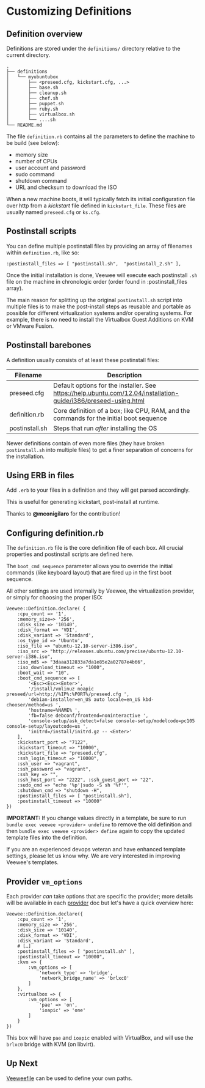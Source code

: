 # Customizing Definitions

## Definition overview

Definitions are stored under the `definitions/` directory relative to the current directory.

    .
    ├── definitions
    │   └── myubuntubox
    │       ├── <preseed.cfg, kickstart.cfg, ...>
    │       ├── base.sh
    │       ├── cleanup.sh
    │       ├── chef.sh
    │       ├── puppet.sh
    │       ├── ruby.sh
    │       ├── virtualbox.sh
    │       └── ....sh
    └── README.md

The file `definition.rb` contains all the parameters to define the machine to be build (see below):

* memory size
* number of CPUs
* user account and password
* sudo command
* shutdown command
* URL and checksum to download the ISO

When a new machine boots, it will typically fetch its initial configuration file over http from a _kickstart_ file defined in `kickstart_file`. These files are usually named `preseed.cfg` or `ks.cfg`.


## Postinstall scripts

You can define multiple postinstall files by providing an array of filenames within `definition.rb`, like so:

    :postinstall_files => [ "postinstall.sh",  "postinstall_2.sh" ],

Once the initial installation is done, Veewee will execute each postinstall `.sh` file on the machine in chronologic order (order found in :postinstall_files array).

The main reason for splitting up the original `postinstall.sh` script into multiple files is to make the post-install steps as reusable and portable as possible for different virtualization systems and/or operating systems. For example, there is no need to install the Virtualbox Guest Additions on KVM or VMware Fusion.


## Postinstall barebones

A definition usually consists of at least these postinstall files:

Filename        | Description
----------------|-------------
preseed.cfg     | Default options for the installer. See https://help.ubuntu.com/12.04/installation-guide/i386/preseed-using.html
definition.rb   | Core definition of a box; like CPU, RAM, and the commands for the initial boot sequence
postinstall.sh  | Steps that run _after_ installing the OS

Newer definitions contain of even more files (they have broken `postinstall.sh` into multiple files) to get a finer separation of concerns for the installation.


## Using ERB in files

Add `.erb` to your files in a definition and they will get parsed accordingly.

This is useful for generating kickstart, post-install at runtime.

Thanks to __@mconigilaro__ for the contribution!


## Configuring definition.rb

The `definition.rb` file is the core definition file of each box. All crucial properties and postinstall scripts are defined here.

The `boot_cmd_sequence` parameter allows you to override the initial commands (like keyboard layout) that are fired up in the first boot sequence.

All other settings are used internally by Veewee, the virtualization provider, or simply for choosing the proper ISO:

    Veewee::Definition.declare( {
        :cpu_count => '1',
        :memory_size=> '256',
        :disk_size => '10140',
        :disk_format => 'VDI',
        :disk_variant => 'Standard',
        :os_type_id => 'Ubuntu',
        :iso_file => "ubuntu-12.10-server-i386.iso",
        :iso_src => "http://releases.ubuntu.com/precise/ubuntu-12.10-server-i386.iso",
        :iso_md5 => "3daaa312833a7da1e85e2a02787e4b66",
        :iso_download_timeout => "1000",
        :boot_wait => "10",
        :boot_cmd_sequence => [
            '<Esc><Esc><Enter>',
            '/install/vmlinuz noapic preseed/url=http://%IP%:%PORT%/preseed.cfg ',
            'debian-installer=en_US auto locale=en_US kbd-chooser/method=us ',
            'hostname=%NAME% ',
            'fb=false debconf/frontend=noninteractive ',
            'console-setup/ask_detect=false console-setup/modelcode=pc105 console-setup/layoutcode=us ',
            'initrd=/install/initrd.gz -- <Enter>'
        ],
        :kickstart_port => "7122",
        :kickstart_timeout => "10000",
        :kickstart_file => "preseed.cfg",
        :ssh_login_timeout => "10000",
        :ssh_user => "vagrant",
        :ssh_password => "vagrant",
        :ssh_key => "",
        :ssh_host_port => "2222", :ssh_guest_port => "22",
        :sudo_cmd => "echo '%p'|sudo -S sh '%f'",
        :shutdown_cmd => "shutdown -H",
        :postinstall_files => [ "postinstall.sh"],
        :postinstall_timeout => "10000"
    })

**IMPORTANT:** If you change values directly in a template, be sure to run `bundle exec veewee <provider> undefine` to remove the old definition and then `bundle exec veewee <provider> define` again to copy the updated template files into the definition.

If you are an experienced devops veteran and have enhanced template settings, please let us know why. We are very interested in improving Veewee's templates.


## Provider `vm_options`

Each provider _can_ take options that are specific the provider; more details will be available in each [provider](provider.md) doc but let's have a quick overview here:

    Veewee::Definition.declare({
        :cpu_count => '1',
        :memory_size => '256',
        :disk_size => '10140',
        :disk_format => 'VDI',
        :disk_variant => 'Standard',
        # […]
        :postinstall_files => [ "postinstall.sh" ],
        :postinstall_timeout => "10000",
        :kvm => {
            :vm_options => [
                'network_type' => 'bridge',
                'network_bridge_name' => 'brlxc0'
            ]
        },
        :virtualbox => {
            :vm_options => [
                'pae' => 'on',
                'ioapic' => 'one'
            ]
        }
    })

This box will have `pae` and `ioapic` enabled with VirtualBox, and will use the `brlxc0` bridge with KVM (on libvirt).


## Up Next

[Veeweefile](veeweefile.md) can be used to define your own paths.

